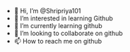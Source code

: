 - 👋 Hi, I’m @Shripriya101 
- 👀 I’m interested in learning Github
- 🌱 I’m currently learning github
- 💞️ I’m looking to collaborate on github
- 📫 How to reach me on github

<!---
Shripriya101/Shripriya101 is a ✨ special ✨ repository because its `README.md` (this file) appears on your GitHub profile.
You can click the Preview link to take a look at your changes.
--->
